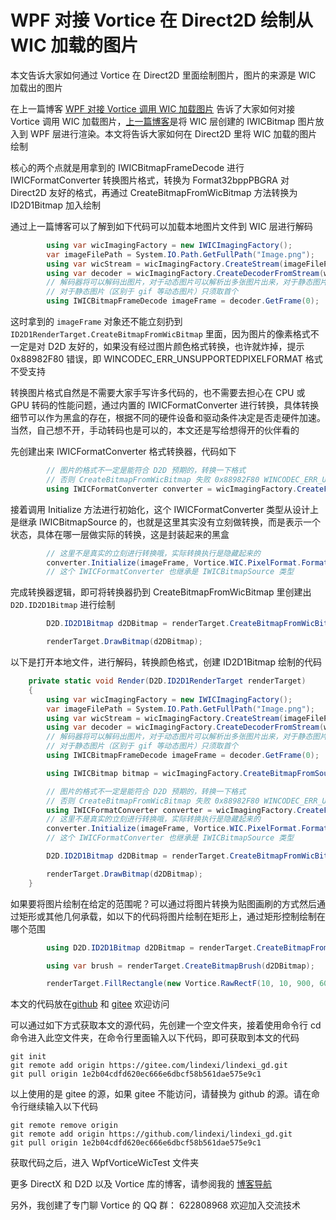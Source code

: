 # WPF 对接 Vortice 在 Direct2D 绘制从 WIC 加载的图片

本文告诉大家如何通过 Vortice 在 Direct2D 里面绘制图片，图片的来源是 WIC 加载出的图片

<!--more-->
<!-- CreateTime:2023/5/15 8:38:17 -->
<!-- 标题： WPF 对接 Vortice 绘制 WIC 图片 -->
<!-- 标签：C#,D2D,DirectX,Vortice,Direct2D, -->
<!-- 博客 -->
<!-- 发布 -->

在上一篇博客 [WPF 对接 Vortice 调用 WIC 加载图片](https://blog.lindexi.com/post/WPF-%E5%AF%B9%E6%8E%A5-Vortice-%E8%B0%83%E7%94%A8-WIC-%E5%8A%A0%E8%BD%BD%E5%9B%BE%E7%89%87.html ) 告诉了大家如何对接 Vortice 调用 WIC 加载图片，[上一篇博客](https://blog.lindexi.com/post/WPF-%E5%AF%B9%E6%8E%A5-Vortice-%E8%B0%83%E7%94%A8-WIC-%E5%8A%A0%E8%BD%BD%E5%9B%BE%E7%89%87.html )是将 WIC 层创建的 IWICBitmap 图片放入到 WPF 层进行渲染。本文将告诉大家如何在 Direct2D 里将 WIC 加载的图片绘制

核心的两个点就是用拿到的 IWICBitmapFrameDecode 进行 IWICFormatConverter 转换图片格式，转换为 Format32bppPBGRA 对 Direct2D 友好的格式，再通过 CreateBitmapFromWicBitmap 方法转换为 ID2D1Bitmap 加入绘制

通过上一篇博客可以了解到如下代码可以加载本地图片文件到 WIC 层进行解码

```csharp
        using var wicImagingFactory = new IWICImagingFactory();
        var imageFilePath = System.IO.Path.GetFullPath("Image.png");
        using var wicStream = wicImagingFactory.CreateStream(imageFilePath, FileAccess.Read);
        using var decoder = wicImagingFactory.CreateDecoderFromStream(wicStream, DecodeOptions.CacheOnLoad/*参数和 WPF 一样*/);
        // 解码器将可以解码出图片，对于动态图片可以解析出多张图片出来，对于静态图片只能解析出一张
        // 对于静态图片（区别于 gif 等动态图片）只须取首个
        using IWICBitmapFrameDecode imageFrame = decoder.GetFrame(0);
```

这时拿到的 `imageFrame` 对象还不能立刻扔到 `ID2D1RenderTarget.CreateBitmapFromWicBitmap` 里面，因为图片的像素格式不一定是对 D2D 友好的，如果没有经过图片颜色格式转换，也许就炸掉，提示 0x88982F80 错误，即 WINCODEC_ERR_UNSUPPORTEDPIXELFORMAT 格式不受支持

转换图片格式自然是不需要大家手写许多代码的，也不需要去担心在 CPU 或 GPU 转码的性能问题，通过内置的 IWICFormatConverter 进行转换，具体转换细节可以作为黑盒的存在，根据不同的硬件设备和驱动条件决定是否走硬件加速。当然，自己想不开，手动转码也是可以的，本文还是写给想得开的伙伴看的

先创建出来 IWICFormatConverter 格式转换器，代码如下

```csharp
        // 图片的格式不一定是能符合 D2D 预期的，转换一下格式
        // 否则 CreateBitmapFromWicBitmap 失败 0x88982F80 WINCODEC_ERR_UNSUPPORTEDPIXELFORMAT
        using IWICFormatConverter converter = wicImagingFactory.CreateFormatConverter();
```

接着调用 Initialize 方法进行初始化，这个 IWICFormatConverter 类型从设计上是继承 IWICBitmapSource 的，也就是这里其实没有立刻做转换，而是表示一个状态，具体在哪一层做实际的转换，这是封装起来的黑盒

```csharp
        // 这里不是真实的立刻进行转换哦，实际转换执行是隐藏起来的
        converter.Initialize(imageFrame, Vortice.WIC.PixelFormat.Format32bppPBGRA, BitmapDitherType.None, null, 0, BitmapPaletteType.MedianCut);
        // 这个 IWICFormatConverter 也继承是 IWICBitmapSource 类型
```

完成转换器逻辑，即可将转换器扔到 CreateBitmapFromWicBitmap 里创建出 `D2D.ID2D1Bitmap` 进行绘制

```csharp
        D2D.ID2D1Bitmap d2DBitmap = renderTarget.CreateBitmapFromWicBitmap(converter);

        renderTarget.DrawBitmap(d2DBitmap);
```

以下是打开本地文件，进行解码，转换颜色格式，创建 ID2D1Bitmap 绘制的代码

```csharp
    private static void Render(D2D.ID2D1RenderTarget renderTarget)
    {
        using var wicImagingFactory = new IWICImagingFactory();
        var imageFilePath = System.IO.Path.GetFullPath("Image.png");
        using var wicStream = wicImagingFactory.CreateStream(imageFilePath, FileAccess.Read);
        using var decoder = wicImagingFactory.CreateDecoderFromStream(wicStream, DecodeOptions.CacheOnLoad/*参数和 WPF 一样*/);
        // 解码器将可以解码出图片，对于动态图片可以解析出多张图片出来，对于静态图片只能解析出一张
        // 对于静态图片（区别于 gif 等动态图片）只须取首个
        using IWICBitmapFrameDecode imageFrame = decoder.GetFrame(0);

        using IWICBitmap bitmap = wicImagingFactory.CreateBitmapFromSource(imageFrame, BitmapCreateCacheOption.CacheOnLoad);

        // 图片的格式不一定是能符合 D2D 预期的，转换一下格式
        // 否则 CreateBitmapFromWicBitmap 失败 0x88982F80 WINCODEC_ERR_UNSUPPORTEDPIXELFORMAT
        using IWICFormatConverter converter = wicImagingFactory.CreateFormatConverter();
        // 这里不是真实的立刻进行转换哦，实际转换执行是隐藏起来的
        converter.Initialize(imageFrame, Vortice.WIC.PixelFormat.Format32bppPBGRA, BitmapDitherType.None, null, 0, BitmapPaletteType.MedianCut);
        // 这个 IWICFormatConverter 也继承是 IWICBitmapSource 类型

        D2D.ID2D1Bitmap d2DBitmap = renderTarget.CreateBitmapFromWicBitmap(converter);

        renderTarget.DrawBitmap(d2DBitmap);
    }
```

如果要将图片绘制在给定的范围呢？可以通过将图片转换为贴图画刷的方式然后通过矩形或其他几何承载，如以下的代码将图片绘制在矩形上，通过矩形控制绘制在哪个范围

```csharp
        using D2D.ID2D1Bitmap d2DBitmap = renderTarget.CreateBitmapFromWicBitmap(converter);

        using var brush = renderTarget.CreateBitmapBrush(d2DBitmap);

        renderTarget.FillRectangle(new Vortice.RawRectF(10, 10, 900, 600), brush);
```

本文的代码放在[github](https://github.com/lindexi/lindexi_gd/tree/1e2b04cdfd620ec666e6dbcf58b561dae575e9c1/WpfVorticeWicTest) 和 [gitee](https://gitee.com/lindexi/lindexi_gd/tree/1e2b04cdfd620ec666e6dbcf58b561dae575e9c1/WpfVorticeWicTest) 欢迎访问

可以通过如下方式获取本文的源代码，先创建一个空文件夹，接着使用命令行 cd 命令进入此空文件夹，在命令行里面输入以下代码，即可获取到本文的代码

```
git init
git remote add origin https://gitee.com/lindexi/lindexi_gd.git
git pull origin 1e2b04cdfd620ec666e6dbcf58b561dae575e9c1
```

以上使用的是 gitee 的源，如果 gitee 不能访问，请替换为 github 的源。请在命令行继续输入以下代码

```
git remote remove origin
git remote add origin https://github.com/lindexi/lindexi_gd.git
git pull origin 1e2b04cdfd620ec666e6dbcf58b561dae575e9c1
```

获取代码之后，进入 WpfVorticeWicTest 文件夹

更多 DirectX 和 D2D 以及 Vortice 库的博客，请参阅我的 [博客导航](https://blog.lindexi.com/post/%E5%8D%9A%E5%AE%A2%E5%AF%BC%E8%88%AA.html )

另外，我创建了专门聊 Vortice 的 QQ 群： 622808968 欢迎加入交流技术
